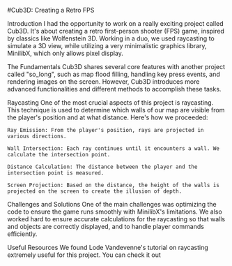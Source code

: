 #Cub3D: Creating a Retro FPS

Introduction I had the opportunity to work on a really exciting project called Cub3D. It's about creating a retro first-person shooter (FPS) game, inspired by classics like Wolfenstein 3D. Working in a duo, we used raycasting to simulate a 3D view, while utilizing a very minimalistic graphics library, MinilibX, which only allows pixel display.

The Fundamentals Cub3D shares several core features with another project called "so_long", such as map flood filling, handling key press events, and rendering images on the screen. However, Cub3D introduces more advanced functionalities and different methods to accomplish these tasks.

Raycasting One of the most crucial aspects of this project is raycasting. This technique is used to determine which walls of our map are visible from the player's position and at what distance. Here's how we proceeded:

    Ray Emission: From the player's position, rays are projected in various directions.

    Wall Intersection: Each ray continues until it encounters a wall. We calculate the intersection point.

    Distance Calculation: The distance between the player and the intersection point is measured.

    Screen Projection: Based on the distance, the height of the walls is projected on the screen to create the illusion of depth.

Challenges and Solutions One of the main challenges was optimizing the code to ensure the game runs smoothly with MinilibX's limitations. We also worked hard to ensure accurate calculations for the raycasting so that walls and objects are correctly displayed, and to handle player commands efficiently.

Useful Resources We found Lode Vandevenne's tutorial on raycasting extremely useful for this project. You can check it out 
